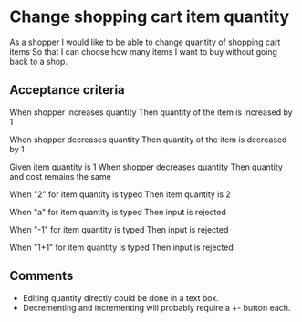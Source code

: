# Change shopping cart item quantity

As a shopper
I would like to be able to change quantity of shopping cart items
So that I can choose how many items I want to buy without going back to a shop.

## Acceptance criteria

When shopper increases quantity
Then quantity of the item is increased by 1

When shopper decreases quantity
Then quantity of the item is decreased by 1

Given item quantity is 1
When shopper decreases quantity
Then quantity and cost remains the same

When "2" for item quantity is typed
Then item quantity is 2

When "a" for item quantity is typed
Then input is rejected

When "-1" for item quantity is typed
Then input is rejected

When "1+1" for item quantity is typed
Then input is rejected

## Comments

- Editing quantity directly could be done in a text box.
- Decrementing and incrementing will probably require a +- button each.